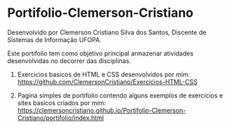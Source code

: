 # Portifolio-Clemerson-Cristiano
 Desenvolvido por Clemerson Cristiano Silva dos Santos,
 Discente de Sistemas de Informação UFOPA.
 
 Este portifolio tem como objetivo principal armazenar atividades desenvolvidas no decorrer das disciplinas.

1. Exercicios basicos de HTML e CSS desenvolvidos por mim: https://github.com/ClemersonCristiano/Exercicios-HTML-CSS

2. Pagina simples de portifolio contendo alguns exemplos de exercicios e sites basicos criados por mim: https://clemersoncristiano.github.io/Portifolio-Clemerson-Cristiano/portifolio/index.html

